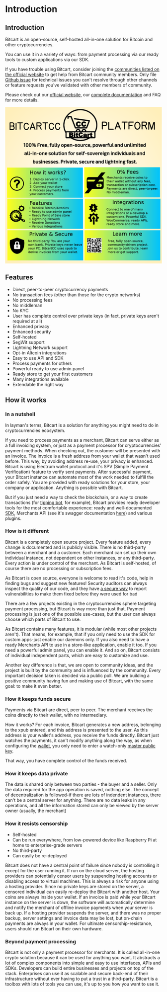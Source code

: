 # Introduction

## Introduction

Bitcart is an open-source, self-hosted all-in-one solution for Bitcoin and other cryptocurrencies.

You can use it in a variety of ways: from payment processing via our ready tools to custom applications via our SDK.

If you have trouble using Bitcart, consider joining the [communities listed on the official website](https://bitcart.ai/#community) to get help from Bitcart community members. Only file [Github issue](https://github.com/bitcart/bitcart/issues) for technical issues you can't resolve through other channels or feature requests you've validated with other members of community.

Please check out our [official website](https://bitcart.ai), our [complete documentation](https://github.com/bitcart/bitcart-docs) and FAQ for more details.

![](.gitbook/assets/bitcart-platform-presents.png)

## Features <a href="#features" id="features"></a>

- Direct, peer-to-peer cryptocurrency payments
- No transaction fees (other than those for the crypto networks)
- No processing fees
- No middleman
- No KYC
- User has complete control over private keys (in fact, private keys aren't required at all)
- Enhanced privacy
- Enhanced security
- Self-hosted
- SegWit support
- Lightning Network support
- Opt-in Altcoin integrations
- Easy to use API and SDK
- Process payments for others
- Powerful ready to use admin panel
- Ready store to get your first customers
- Many integrations available
- Extendable the right way

## How it works

### In a nutshell <a href="#in-a-nutshell" id="in-a-nutshell"></a>

In layman's terms, Bitcart is a solution for anything you might need to do in cryptocurrencies ecosystem.

If you need to process payments as a merchant, Bitcart can serve either as a full invoicing system, or just as a payment processor for cryptocurrencies' payment methods. When checking out, the customer will be presented with an invoice. The invoice is a fresh address from your wallet that wasn't used before. This way, by avoiding address re-use, your privacy is enhanced. Bitcart is using Electrum wallet protocol and it's SPV (Simple Payment Verification) feature to verify sent payments. After successful payment, your Bitcart instance can automate most of the work needed to fulfill the order safely. You are provided with ready solutions for your store, your company or application. Anything is possible with Bitcart.

But if you just need a way to check the blockchain, or a way to create transactions (for [tipping bot](examples/atomic-tip-bot.md), for example), Bitcart provides ready developer tools for the most comfortable experience: ready and well-documented [SDK](https://sdk.bitcart.ai), Merchants API (see it's swagger documentation [here](https://api.bitcart.ai)) and various plugins.

### How is it different

Bitcart is a completely open source project. Every feature added, every change is documented and is publicly visible. There is no third-party between a merchant and a customer. Each merchant can set up their own individual instance, not dependent on other instances, or any third-party. Every action is under control of the merchant. As Bitcart is self-hosted, of course there are no processing or subscription fees.

As Bitcart is open source, everyone is welcome to read it's code, help in finding bugs and suggest new features! Security auditors can always inspect the quality of our code, and they have [a secure way](development/security-disclosures.md) to report vulnerabilities to make them fixed before they were used for bad

There are a few projects existing in the cryptocurrencies sphere targeting payment processing, but Bitcart is way more than just that. Payment processing is just one of the possible use-cases, but the user can always choose which parts of Bitcart to use.

As Bitcart contains many features, it is modular (while most other projects aren't). That means, for example, that if you only need to use the SDK for custom apps-just enable our daemons only. If you also need to have a ready Merchants API to use in a store-like application, enable it too. If you need a powerful admin panel, you can enable it. And so on, Bitcart consists of individual independent parts, which are easy to customize and use.

Another key difference is that, we are open to community ideas, and the project is built by the community and is influenced by the community. Every important decision taken is decided via a public poll. We are building a positive community having fun and making use of Bitcart, with the same goal: to make it even better.

### How it keeps funds secure <a href="#how-it-keeps-funds-secure" id="how-it-keeps-funds-secure"></a>

Payments via Bitcart are direct, peer to peer. The merchant receives the coins directly to their wallet, with no intermediary.

How it works? For each invoice, Bitcart generates a new address, belonging to the xpub entered, and this address is presented to the user. As this address is your wallet's address, you receive the funds directly. Bitcart just watches the payments, it can't modify anything along the way, as when configuring the [wallet](bitcart-basics/walkthrough.md#wallets), you only need to enter a watch-only [master public key](support-and-community/faq/terminology-faq.md#what-is-an-xpub).

That way, you have complete control of the funds received.

### How it keeps data private <a href="#how-it-keeps-data-private" id="how-it-keeps-data-private"></a>

The data is shared only between two parties - the buyer and a seller. Only the data required for the app operation is saved, nothing else. The concept of decentralization is followed-if there are lots of indendent instances, there can't be a central server for anything. There are no data leaks in any operations, and all the information stored can only be viewed by the server owner (usually, the merchant)

### How it resists censorship <a href="#how-it-resists-censorship" id="how-it-resists-censorship"></a>

- Self-hosted
- Can be run everywhere, from low-powered device like Raspberry Pi at home to enterprise-grade servers
- No third-party
- Can easily be re-deployed

Bitcart does not have a central point of failure since nobody is controlling it except for the user running it. If run on the cloud server, the hosting providers can potentially censor users by suspending hosting accounts or disabling access to virtual machines. This is always a risk for anyone using a hosting provider. Since no private keys are stored on the server, a censored individual can easily re-deploy the Bitcart with another host. Your coins are always inside your wallet. If an invoice is paid while your Bitcart instance on the server is down, the software will automatically determine and notify the merchant of offline invoice payments when your server is back up. If a hosting provider suspends the server, and there was no proper backup, server settings and invoice data may be lost, but on-chain payments are always in your wallet. For ultimate censorship-resistance, users should run Bitcart on their own hardware.

### Beyond payment processing <a href="#beyond-payment-processing" id="beyond-payment-processing"></a>

Bitcart is not only a payment processor for merchants. It is called all-in-one crypto solution because it can be used for anything you want. It abstracts a lot of complex components into simple and easy to use interfaces, APIs and SDKs. Developers can build entire businesses and projects on top of the stack. Enterprises can use it as scalable and secure back-end of their infrastructure without ever having to put a trust in a third-party. Bitcart is a toolbox with lots of tools you can use, it's up to you how you want to use it.
